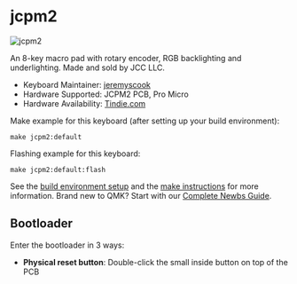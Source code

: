 # jcpm2

![jcpm2](https://github.com/JeremySCook/JC-Pro-Macro-2/blob/main/documentation/images/JCPM2.jpg)

An 8-key macro pad with rotary encoder, RGB backlighting and underlighting. Made and sold by JCC LLC.

* Keyboard Maintainer: [jeremyscook](https://github.com/jeremyscook)
* Hardware Supported: JCPM2 PCB, Pro Micro
* Hardware Availability: [Tindie.com](https://www.tindie.com/products/25414)

Make example for this keyboard (after setting up your build environment):

    make jcpm2:default

Flashing example for this keyboard:

    make jcpm2:default:flash

See the [build environment setup](https://docs.qmk.fm/#/getting_started_build_tools) and the [make instructions](https://docs.qmk.fm/#/getting_started_make_guide) for more information. Brand new to QMK? Start with our [Complete Newbs Guide](https://docs.qmk.fm/#/newbs).

## Bootloader

Enter the bootloader in 3 ways:

* **Physical reset button**: Double-click the small inside button on top of the PCB